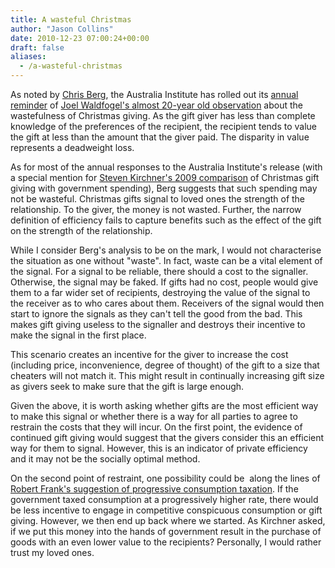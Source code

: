 ```yaml
---
title: A wasteful Christmas
author: "Jason Collins"
date: 2010-12-23 07:00:24+00:00
draft: false
aliases:
  - /a-wasteful-christmas
---
```


As noted by [Chris Berg](http://www.ipa.org.au/news/2261/-give-unto-others-as-you-would-have-them-give-unto-you), the Australia Institute has rolled out its [annual reminder](https://www.tai.org.au/index.php?q=node%2F19&pubid=813&act=display) of [Joel Waldfogel's almost 20-year old observation](http://www.jstor.org/stable/2117564) about the wastefulness of Christmas giving. As the gift giver has less than complete knowledge of the preferences of the recipient, the recipient tends to value the gift at less than the amount that the giver paid. The disparity in value represents a deadweight loss.

As for most of the annual responses to the Australia Institute's release (with a special mention for [Steven Kirchner's 2009 comparison](http://www.smh.com.au/opinion/society-and-culture/the-seasonal-satisfaction-index-20091225-ley0.html) of Christmas gift giving with government spending), Berg suggests that such spending may not be wasteful. Christmas gifts signal to loved ones the strength of the relationship. To the giver, the money is not wasted. Further, the narrow definition of efficiency fails to capture benefits such as the effect of the gift on the strength of the relationship.

While I consider Berg's analysis to be on the mark, I would not characterise the situation as one without "waste". In fact, waste can be a vital element of the signal. For a signal to be reliable, there should a cost to the signaller. Otherwise, the signal may be faked. If gifts had no cost, people would give them to a far wider set of recipients, destroying the value of the signal to the receiver as to who cares about them. Receivers of the signal would then start to ignore the signals as they can't tell the good from the bad. This makes gift giving useless to the signaller and destroys their incentive to make the signal in the first place.

This scenario creates an incentive for the giver to increase the cost (including price, inconvenience, degree of thought) of the gift to a size that cheaters will not match it. This might result in continually increasing gift size as givers seek to make sure that the gift is large enough.

Given the above, it is worth asking whether gifts are the most efficient way to make this signal or whether there is a way for all parties to agree to restrain the costs that they will incur. On the first point, the evidence of continued gift giving would suggest that the givers consider this an efficient way for them to signal. However, this is an indicator of private efficiency and it may not be the socially optimal method.

On the second point of restraint, one possibility could be  along the lines of [Robert Frank's suggestion of progressive consumption taxation](http://www.bepress.com/ev/vol2/iss3/art2). If the government taxed consumption at a progressively higher rate, there would be less incentive to engage in competitive conspicuous consumption or gift giving. However, we then end up back where we started. As Kirchner asked, if we put this money into the hands of government result in the purchase of goods with an even lower value to the recipients? Personally, I would rather trust my loved ones.
